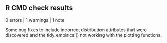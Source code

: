 ## R CMD check results

0 errors | 1 warnings | 1 note

Some bug fixes to include incorrect distribution attributes that were discovered
and the tidy_empirical() not working with the plotting functions.
